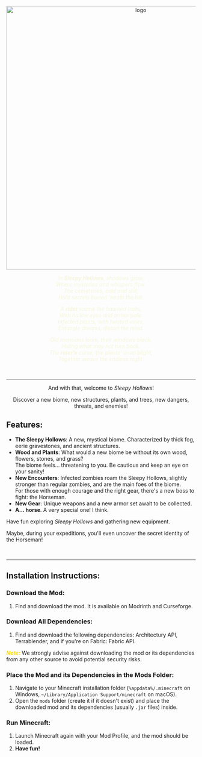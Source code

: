 <p align="center">
  <img src="https://github.com/Cursee-Development/Sleepy-Hollows/blob/main/.github/assets/logo/sleepy_hollows.png" alt="logo" width="700">
</p>

<p align="center" style="color:beige;"><i>In <strong>Sleepy Hollows</strong>, shadows grow,<br>
Where mysteries and whispers flow.<br>
The cemeteries, cold and still,<br>
Hold secrets buried 'neath the hill.</i></p>

<p align="center" style="color:beige;"><i>A <strong>rider</strong> roams the haunted trails,<br>
With hollow eyes and armor pale.<br>
Infected plants, with twisted vines,<br>
Entangle dreams, distort the mind.</i></p>

<p align="center" style="color:beige;"><i>Old mansions loom, their windows black,<br>
Hiding what may not turn back.<br>
The <strong>rider’s</strong> curse, the plants’ cruel blight,<br>
Together weave the endless night.</i></p>

<br> 

<hr>

<p align="center">And with that, welcome to <em>Sleepy Hollows</em>!</p>

<p align="center">Discover a new biome, new structures, plants, and trees, new dangers, threats, and enemies!</p>

## Features:

- **The Sleepy Hollows**: A new, mystical biome. Characterized by thick fog, eerie gravestones, and ancient structures.
- **Wood and Plants**: What would a new biome be without its own wood, flowers, stones, and grass?  
  The biome feels... threatening to you. Be cautious and keep an eye on your sanity!
- **New Encounters**: Infected zombies roam the Sleepy Hollows, slightly stronger than regular zombies, and are the main foes of the biome.  
  For those with enough courage and the right gear, there's a new boss to fight: the Horseman.
- **New Gear**: Unique weapons and a new armor set await to be collected.
- **A... horse**. A very special one! I think.

Have fun exploring *Sleepy Hollows* and gathering new equipment.

Maybe, during your expeditions, you'll even uncover the secret identity of the Horseman!

<br>

<hr>

## Installation Instructions:

### Download the Mod:

1. Find and download the mod. It is available on Modrinth and Curseforge.

### Download All Dependencies:

1. Find and download the following dependencies: Architectury API, Terrablender, and if you're on Fabric: Fabric API.

<p><strong><em><span style="color:gold;">Note:</span></em></strong> We strongly advise against downloading the mod or its dependencies from any other source to avoid potential security risks.</p>

### Place the Mod and its Dependencies in the Mods Folder:

1. Navigate to your Minecraft installation folder (`%appdata%/.minecraft` on Windows, `~/Library/Application Support/minecraft` on macOS).
2. Open the `mods` folder (create it if it doesn't exist) and place the downloaded mod and its dependencies (usually `.jar` files) inside.

### Run Minecraft:

1. Launch Minecraft again with your Mod Profile, and the mod should be loaded.  
2. **Have fun!**
